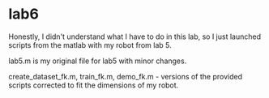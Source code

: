# lab6

Honestly, I didn't understand what I have to do in this lab, so I just launched scripts from the matlab with my robot from lab 5.


lab5.m is my original file for lab5 with minor changes.

create_dataset_fk.m, train_fk.m, demo_fk.m - versions of the provided scripts corrected to fit the dimensions of my robot.
